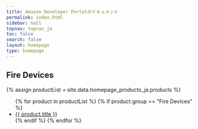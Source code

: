 ```yaml
---
title: Amazon Developer Portalのドキュメント
permalink: index.html
sidebar: null
topnav: topnav_ja
toc: false
search: false
layout: homepage
type: homepage
---
```



<div class="container">
<div class="row">
<div class="col-sm-3">
<h2>Fire Devices</h2> 
{% assign productList = site.data.homepage_products_ja.products %}
<ul class="homepageLinks">
{% for product in productList %}
    {% if product.group == "Fire Devices" %}
<li><a class="noCrossRef" href="{{ product.link }}">{{ product.title }}</a></li>
    {% endif %}
{% endfor %}
</ul>


</div>
</div>
